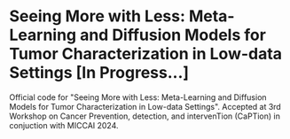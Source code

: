 # Seeing More with Less: Meta-Learning and Diffusion Models for Tumor Characterization in Low-data Settings [In Progress...]
Official code for "Seeing More with Less: Meta-Learning and Diffusion Models for Tumor Characterization in Low-data Settings". Accepted at 3rd Workshop on Cancer Prevention, detection, and intervenTion (CaPTion) in conjuction with MICCAI 2024.

